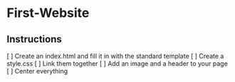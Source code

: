 # First-Website
## Instructions
[ ] Create an index.html and fill it in with the standard template
[ ] Create a style.css
[ ] Link them together
[ ] Add an image and a header to your page
[ ] Center everything
